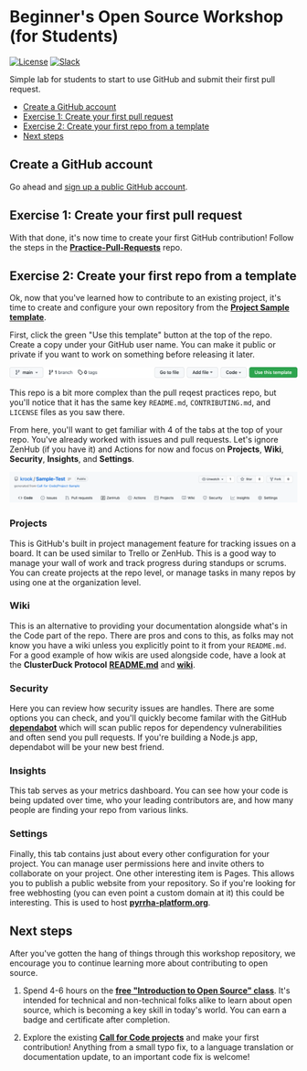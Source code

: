 # Beginner's Open Source Workshop (for Students)

[![License](https://img.shields.io/badge/License-Apache2-blue.svg)](https://www.apache.org/licenses/LICENSE-2.0) [![Slack](https://img.shields.io/static/v1?label=Community&message=%23open-source-general&color=blue)](https://callforcode.org/slack)

Simple lab for students to start to use GitHub and submit their first pull request.

- [Create a GitHub account](#create-a-github-account)
- [Exercise 1: Create your first pull request](#exercise-1-create-your-first-pull-request)
- [Exercise 2: Create your first repo from a template](#exercise-2-create-your-first-repo-from-a-template)
- [Next steps](#next-steps)

## Create a GitHub account

Go ahead and [sign up a public GitHub account](https://github.com/signup).

## Exercise 1: Create your first pull request

With that done, it's now time to create your first GitHub contribution! Follow the steps in the [**Practice-Pull-Requests**](https://github.com/Call-for-Code/Practice-Pull-Requests) repo.

## Exercise 2: Create your first repo from a template

Ok, now that you've learned how to contribute to an existing project, it's time to create and configure your own repository from the [**Project Sample template**](https://github.com/Call-for-Code/Project-Sample).

First, click the green "Use this template" button at the top of the repo. Create a copy under your GitHub user name. You can make it public or private if you want to work on something before releasing it later.

![Fix](img/template.png)

This repo is a bit more complex than the pull reqest practices repo, but you'll notice that it has the same key `README.md`, `CONTRIBUTING.md`, and `LICENSE` files as you saw there.

From here, you'll want to get familiar with 4 of the tabs at the top of your repo. You've already worked with issues and pull requests. Let's ignore ZenHub (if you have it) and Actions for now and focus on **Projects**, **Wiki**, **Security**, **Insights**, and **Settings**.

![Fix](img/tabs.png)

### Projects

This is GitHub's built in project management feature for tracking issues on a board. It can be used similar to Trello or ZenHub. This is a good way to manage your wall of work and track progress during standups or scrums. You can create projects at the repo level, or manage tasks in many repos by using one at the organization level.

### Wiki

This is an alternative to providing your documentation alongside what's in the Code part of the repo. There are pros and cons to this, as folks may not know you have a wiki unless you explicitly point to it from your `README.md`. For a good example of how wikis are used alongside code, have a look at the **ClusterDuck Protocol** [**README.md**](https://github.com/Call-for-Code/ClusterDuck-Protocol) and [**wiki**](https://github.com/Call-for-Code/ClusterDuck-Protocol/wiki).

### Security

Here you can review how security issues are handles. There are some options you can check, and you'll quickly become familar with the GitHub [**dependabot**](https://github.com/dependabot) which will scan public repos for dependency vulnerabilities and often send you pull requests. If you're building a Node.js app, dependabot will be your new best friend.

### Insights

This tab serves as your metrics dashboard. You can see how your code is being updated over time, who your leading contributors are, and how many people are finding your repo from various links.

### Settings

Finally, this tab contains just about every other configuration for your project. You can manage user permissions here and invite others to collaborate on your project. One other interesting item is Pages. This allows you to publish a public website from your repository. So if you're looking for free webhosting (you can even point a custom domain at it) this could be interesting. This is used to host [**pyrrha-platform.org**](https://github.com/Pyrrha-Platform/Pyrrha-Website).

## Next steps

After you've gotten the hang of things through this workshop repository, we encourage you to continue learning more about contributing to open source.

1. Spend 4-6 hours on the [**free "Introduction to Open Source" class**](https://cognitiveclass.ai/courses/introduction-to-open-source). It's intended for technical and non-technical folks alike to learn about open source, which is becoming a key skill in today's world. You can earn a badge and certificate after completion.

1. Explore the existing [**Call for Code projects**](https://github.com/Call-for-Code/Project-Catalog) and make your first contribution! Anything from a small typo fix, to a language translation or documentation update, to an important code fix is welcome!
